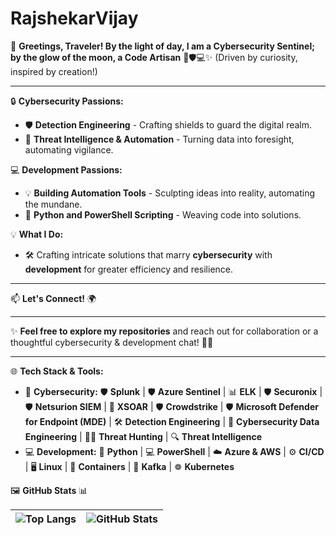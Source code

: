 # RajshekarVijay
👋 **Greetings, Traveler! By the light of day, I am a Cybersecurity Sentinel; by the glow of the moon, a Code Artisan** 🌌🛡️💻✨ (Driven by curiosity, inspired by creation!)

---

🔒 **Cybersecurity Passions:**
- 🛡️ **Detection Engineering** - Crafting shields to guard the digital realm.
- 🔐 **Threat Intelligence & Automation** - Turning data into foresight, automating vigilance.

💻 **Development Passions:**
- 💡 **Building Automation Tools** - Sculpting ideas into reality, automating the mundane.
- 🐍 **Python and PowerShell Scripting** - Weaving code into solutions.

💡 **What I Do:**
- 🛠️ Crafting intricate solutions that marry **cybersecurity** with **development** for greater efficiency and resilience.

---

📫 **Let's Connect!** 🌍  

---

✨ **Feel free to explore my repositories** and reach out for collaboration or a thoughtful cybersecurity & development chat! 💬🤝

---

🌐 **Tech Stack & Tools:**
- 🔐 **Cybersecurity:** 🛡️ **Splunk** | 🛡️ **Azure Sentinel** | 📊 **ELK** | 🛡️ **Securonix** | 🛡️ **Netsurion SIEM** | 🤖 **XSOAR** | 🛡️ **Crowdstrike** | 🛡️ **Microsoft Defender for Endpoint (MDE)** | 🛠️ **Detection Engineering** | 🔧 **Cybersecurity Data Engineering** | 🕵️‍♂️ **Threat Hunting** | 🔍 **Threat Intelligence**
- 💻 **Development:** 🐍 **Python** | 💻 **PowerShell** | ☁️ **Azure & AWS** | ⚙️ **CI/CD** | 🖥️ **Linux** | 🐳 **Containers** | 🔗 **Kafka** | ☸️ **Kubernetes**

🖼️ **GitHub Stats** 📊

| ![Top Langs](https://github-readme-stats.vercel.app/api/top-langs/?username=vrajshekar&layout=compact&theme=chartreuse-dark) |![GitHub Stats](https://github-readme-stats.vercel.app/api?username=vrajshekar&show_icons=true&theme=chartreuse-dark) |
| --- | --- |
